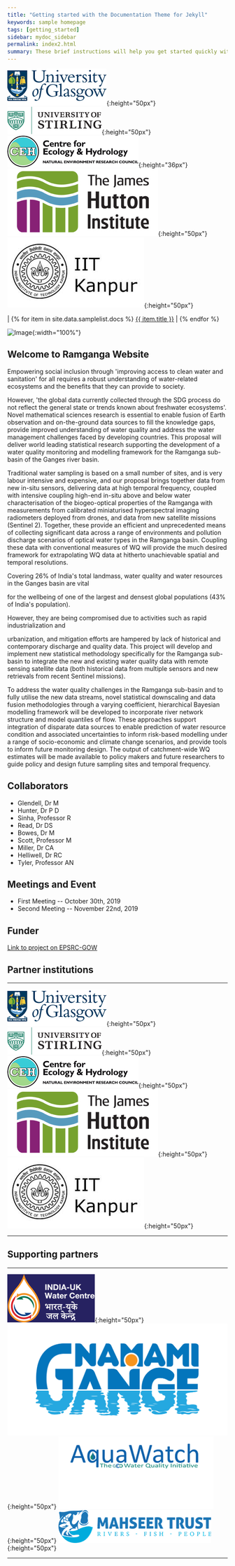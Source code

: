 ```yaml
---
title: "Getting started with the Documentation Theme for Jekyll"
keywords: sample homepage
tags: [getting_started]
sidebar: mydoc_sidebar
permalink: index2.html
summary: These brief instructions will help you get started quickly with the theme. The other topics in this help provide additional information and detail about working with other aspects of this theme and Jekyll.
---
```



![alt-text-1](images/uog.png){:height="50px"}  ![alt-text-2](images/uos.png){:height="50px"}  ![alt-text-2](images/ceh.png){:height="36px"} ![alt-text-2](images/jhi.png){:height="50px"} ![alt-text-2](images/iitk.png){:height="50px"} 

<hl>
|   {% for item in site.data.samplelist.docs %}
      <a href="{{ item.url }}">{{ item.title }}</a> | 
   {% endfor %}
</hl>






![Image](https://www.gla.ac.uk/media/Media_681177_smxx.jpg){:width="100%"} 

## Welcome to Ramganga Website

Empowering social inclusion through 'improving access to clean water and sanitation' for all requires a robust understanding of water-related ecosystems and the benefits that they can provide to society.

However, 'the global data currently collected through the SDG process do not reflect the general state or trends known about freshwater ecosystems'. Novel mathematical sciences research is essential to enable fusion of Earth observation and on-the-ground data sources to fill the knowledge gaps, provide improved understanding of water quality and address the water management challenges faced by developing countries. This proposal will deliver world leading statistical research supporting the development of a water quality monitoring and modelling framework for the Ramganga sub-basin of the Ganges river basin.

Traditional water sampling is based on a small number of sites, and is very labour intensive and expensive, and our proposal brings together data from new in-situ sensors, delivering data at high temporal frequency, coupled with intensive coupling high-end in-situ above and below water characterisation of the biogeo-optical properties of the Ramganga with measurements from calibrated miniaturised hyperspectral imaging radiometers deployed from drones, and data from new satellite missions (Sentinel 2). Together, these provide an efficient and unprecedented means of collecting significant data across a range of environments and pollution discharge scenarios of optical water types in the Ramganga basin. Coupling these data with conventional measures of WQ will provide the much desired framework for extrapolating WQ data at hitherto unachievable spatial and temporal resolutions.

Covering 26% of India's total landmass, water quality and water resources in the Ganges basin are vital

for the wellbeing of one of the largest and densest global populations (43% of India's population).

However, they are being compromised due to activities such as rapid industrialization and

urbanization, and mitigation efforts are hampered by lack of historical and contemporary discharge and quality data. This project will develop and implement new statistical methodology specifically for the Ramganga sub-basin to integrate the new and existing water quality data with remote sensing satellite data (both historical data from multiple sensors and new retrievals from recent Sentinel missions).



To address the water quality challenges in the Ramganga sub-basin and to fully utilise the new data streams, novel statistical downscaling and data fusion methodologies through a varying coefficient, hierarchical Bayesian modelling framework will be developed to incorporate river network structure and model quantiles of flow. These approaches support integration of disparate data sources to enable prediction of water resource condition and associated uncertainties to inform risk-based modelling under a range of socio-economic and climate change scenarios, and provide tools to inform future monitoring design. The output of catchment-wide WQ estimates will be made available to policy makers and future researchers to guide policy and design future sampling sites and temporal frequency.


## Collaborators
* Glendell, Dr M 	
* Hunter, Dr P D 	
* Sinha, Professor R
* Read, Dr DS 	
* Bowes, Dr M 	
* Scott, Professor M
* Miller, Dr CA 	
* Helliwell, Dr RC 	
* Tyler, Professor AN

## Meetings and Event

* First Meeting -- October 30th, 2019
* Second Meeting -- November 22nd, 2019

## Funder 

[Link to project on EPSRC-GOW](https://gow.epsrc.ukri.org/NGBOViewGrant.aspx?GrantRef=EP/T003669/1)  


## Partner institutions

---
![alt-text-1](images/uog.png){:height="50px"}  ![alt-text-2](images/uos.png){:height="50px"}  ![alt-text-2](images/ceh.png){:height="50px"} ![alt-text-2](images/jhi.png){:height="50px"} ![alt-text-2](images/iitk.png){:height="50px"} 

---

## Supporting partners
---
![alt-text-1](images/iukwc.png){:height="50px"}  ![alt-text-2](images/nmcge.jpg){:height="50px"}   ![alt-text-3](images/aqua-watch-logo.png){:height="50px"}  ![alt-text-4](images/mahseer.png){:height="50px"}

---



